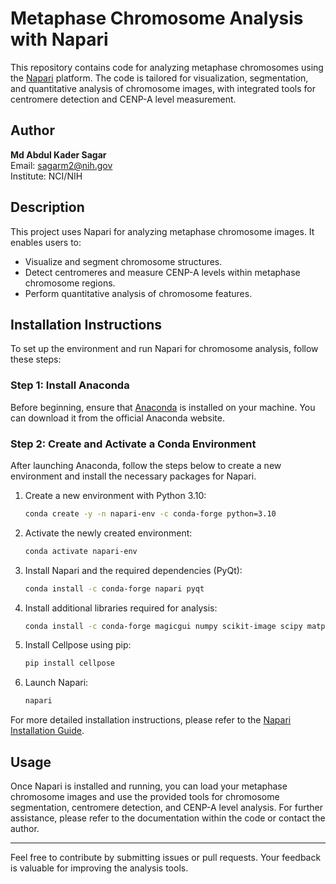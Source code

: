 # Metaphase Chromosome Analysis with Napari

This repository contains code for analyzing metaphase chromosomes using the [Napari](https://napari.org/stable/) platform. The code is tailored for visualization, segmentation, and quantitative analysis of chromosome images, with integrated tools for centromere detection and CENP-A level measurement.

## Author
**Md Abdul Kader Sagar**  
Email: [sagarm2@nih.gov](mailto:sagarm2@nih.gov)  
Institute: NCI/NIH

## Description
This project uses Napari for analyzing metaphase chromosome images. It enables users to:

- Visualize and segment chromosome structures.
- Detect centromeres and measure CENP-A levels within metaphase chromosome regions.
- Perform quantitative analysis of chromosome features.

## Installation Instructions

To set up the environment and run Napari for chromosome analysis, follow these steps:

### Step 1: Install Anaconda

Before beginning, ensure that [Anaconda](https://www.anaconda.com/products/individual) is installed on your machine. You can download it from the official Anaconda website.

### Step 2: Create and Activate a Conda Environment

After launching Anaconda, follow the steps below to create a new environment and install the necessary packages for Napari.

1. Create a new environment with Python 3.10:
    ```bash
    conda create -y -n napari-env -c conda-forge python=3.10
    ```

2. Activate the newly created environment:
    ```bash
    conda activate napari-env
    ```

3. Install Napari and the required dependencies (PyQt):
    ```bash
    conda install -c conda-forge napari pyqt
    ```

4. Install additional libraries required for analysis:
    ```bash
    conda install -c conda-forge magicgui numpy scikit-image scipy matplotlib pandas qtpy
    ```

5. Install Cellpose using pip:
    ```bash
    pip install cellpose
    ```

6. Launch Napari:
    ```bash
    napari
    ```

For more detailed installation instructions, please refer to the [Napari Installation Guide](https://napari.org/stable/tutorials/fundamentals/installation.html).

## Usage

Once Napari is installed and running, you can load your metaphase chromosome images and use the provided tools for chromosome segmentation, centromere detection, and CENP-A level analysis. For further assistance, please refer to the documentation within the code or contact the author.

---

Feel free to contribute by submitting issues or pull requests. Your feedback is valuable for improving the analysis tools.
